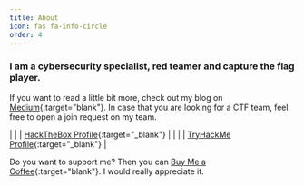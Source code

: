 ```yaml
---
title: About
icon: fas fa-info-circle
order: 4
---
```


### I am a cybersecurity specialist, red teamer and capture the flag player.

If you want to read a little bit more, check out my blog on [Medium](https://syro.medium.com/){:target="blank"}.
In case that you are looking for a CTF team, feel free to open a join request on my team.

| <script src="https://www.hackthebox.eu/badge/156456"></script> |
| [HackTheBox Profile](https://app.hackthebox.com/profile/156456){:target="_blank"} |
| <script src="https://tryhackme.com/badge/156643"></script> |
| [TryHackMe Profile](https://tryhackme.com/p/syro){:target="_blank"} |

Do you want to support me? Then you can [Buy Me a Coffee](https://buymeacoffee.com/0xsry0){:target="blank"}. I would really appreciate it.
